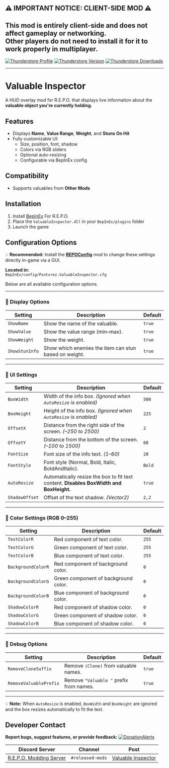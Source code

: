 ## ⚠️ IMPORTANT NOTICE: CLIENT-SIDE MOD ⚠️  
**This mod is entirely client-side and does not affect gameplay or networking.**  
Other players do **not** need to install it for it to work properly in multiplayer.
---

[![Thunderstore Profile](https://img.shields.io/badge/Thunderstore-Profile-4065F2?style=for-the-badge&logo=thunderstore&logoColor=white)](https://thunderstore.io/c/repo/p/PxntxrezStudio/)
[![Thunderstore Version](https://img.shields.io/thunderstore/v/PxntxrezStudio/ValuableInspector?style=for-the-badge&logo=thunderstore&logoColor=white&color=40c4ff)](https://thunderstore.io/c/repo/p/PxntxrezStudio/ValuableInspector/)
[![Thunderstore Downloads](https://img.shields.io/thunderstore/dt/PxntxrezStudio/ValuableInspector?style=for-the-badge&logo=thunderstore&logoColor=white&color=00e111)](https://thunderstore.io/c/repo/p/PxntxrezStudio/ValuableInspector/)

---

# Valuable Inspector

A HUD overlay mod for R.E.P.O. that displays live information about the **valuable object you're currently holding**.

## Features

-  Displays **Name**, **Value Range**, **Weight**, and **Stuns On Hit**
- Fully customizable UI:
  - Size, position, font, shadow
  - Colors via RGB sliders
  - Optional auto-resizing
  - Configurable via BepInEx config

## Compatibility

- Supports valuables from **Other Mods**

## Installation

1. Install [BepInEx](https://thunderstore.io/c/repo/p/BepInEx/BepInExPack/) For R.E.P.O.
2. Place the `ValuableInspector.dll` in your `BepInEx/plugins` folder
3. Launch the game

## Configuration Options
 💡 **Recommended:** Install the [**REPOConfig**](https://thunderstore.io/c/repo/p/nickklmao/REPOConfig/) mod to change these settings directly in-game via a GUI.

**Located in:**  
`BepInEx/config/Pxntxrez.ValuableInspector.cfg`

Below are all available configuration options.

---

### 🔹 Display Options

| Setting | Description | Default |
|--------|-------------|---------|
| `ShowName` | Show the name of the valuable. | `true` |
| `ShowValue` | Show the value range (min–max). | `true` |
| `ShowWeight` | Show the weight. | `true` |
| `ShowStunInfo` | Show which enemies the item can stun based on weight. | `true` |

---

### 🔹 UI Settings

| Setting | Description | Default |
|--------|-------------|---------|
| `BoxWidth` | Width of the info box. *(Ignored when `AutoResize` is enabled)* | `500` |
| `BoxHeight` | Height of the info box. *(Ignored when `AutoResize` is enabled)* | `225` |
| `OffsetX` | Distance from the right side of the screen. *(–250 to 2500)* | `2` |
| `OffsetY` | Distance from the bottom of the screen. *(–100 to 1500)* | `68` |
| `FontSize` | Font size of the info text. *(1–60)* | `28` |
| `FontStyle` | Font style (Normal, Bold, Italic, BoldAndItalic). | `Bold` |
| `AutoResize` | Automatically resize the box to fit text content. **Disables BoxWidth and BoxHeight.** | `true` |
| `ShadowOffset` | Offset of the text shadow. *(Vector2)* | `2,2` |

---

### 🔹 Color Settings (RGB 0–255)

| Setting | Description | Default |
|--------|-------------|---------|
| `TextColorR` | Red component of text color. | `255` |
| `TextColorG` | Green component of text color. | `255` |
| `TextColorB` | Blue component of text color. | `255` |
| `BackgroundColorR` | Red component of background color. | `0` |
| `BackgroundColorG` | Green component of background color. | `0` |
| `BackgroundColorB` | Blue component of background color. | `0` |
| `ShadowColorR` | Red component of shadow color. | `0` |
| `ShadowColorG` | Green component of shadow color. | `0` |
| `ShadowColorB` | Blue component of shadow color. | `0` |

---

### 🔹 Debug Options

| Setting | Description | Default |
|--------|-------------|---------|
| `RemoveCloneSuffix` | Remove `(Clone)` from valuable names. | `true` |
| `RemoveValuablePrefix` | Remove `"Valuable "` prefix from names. | `true` |

---

💡 **Note:** When `AutoResize` is enabled, `BoxWidth` and `BoxHeight` are ignored and the box resizes automatically to fit the text.

## Developer Contact
**Report bugs, suggest features, or provide feedback:**
[![DonationAlerts](https://i.imgur.com/OMyWf9T.png)](https://www.donationalerts.com/r/pxntxrez)

| **Discord Server** | **Channel** | **Post** |  
|--------------------|-----------|----------|  
| [R.E.P.O. Modding Server](https://discord.com/invite/vPJtKhYAFe) | `#released-mods` | [Valuable Inspector](https://discord.com/channels/1344557689979670578/1346055794533339217) |
